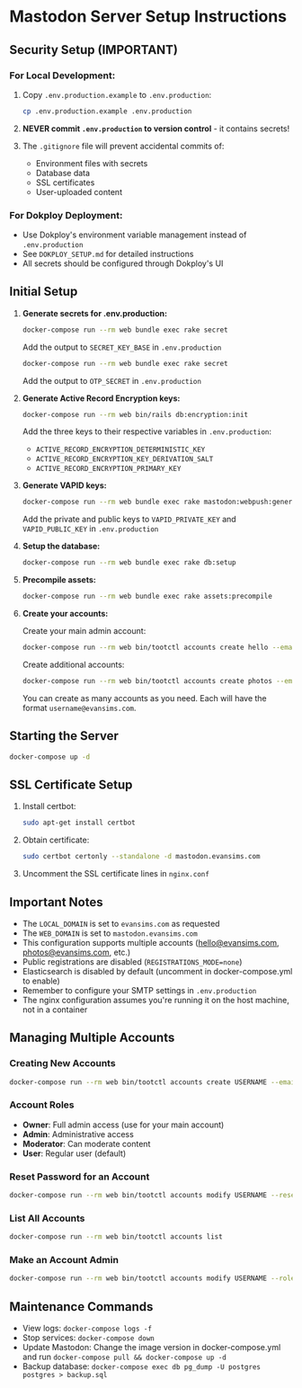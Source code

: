 # Mastodon Server Setup Instructions

## Security Setup (IMPORTANT)

### For Local Development:
1. Copy `.env.production.example` to `.env.production`:
   ```bash
   cp .env.production.example .env.production
   ```

2. **NEVER commit `.env.production` to version control** - it contains secrets!

3. The `.gitignore` file will prevent accidental commits of:
   - Environment files with secrets
   - Database data
   - SSL certificates
   - User-uploaded content

### For Dokploy Deployment:
- Use Dokploy's environment variable management instead of `.env.production`
- See `DOKPLOY_SETUP.md` for detailed instructions
- All secrets should be configured through Dokploy's UI

## Initial Setup

1. **Generate secrets for .env.production:**
   ```bash
   docker-compose run --rm web bundle exec rake secret
   ```
   Add the output to `SECRET_KEY_BASE` in `.env.production`

   ```bash
   docker-compose run --rm web bundle exec rake secret
   ```
   Add the output to `OTP_SECRET` in `.env.production`

2. **Generate Active Record Encryption keys:**
   ```bash
   docker-compose run --rm web bin/rails db:encryption:init
   ```
   Add the three keys to their respective variables in `.env.production`:
   - `ACTIVE_RECORD_ENCRYPTION_DETERMINISTIC_KEY`
   - `ACTIVE_RECORD_ENCRYPTION_KEY_DERIVATION_SALT`
   - `ACTIVE_RECORD_ENCRYPTION_PRIMARY_KEY`

3. **Generate VAPID keys:**
   ```bash
   docker-compose run --rm web bundle exec rake mastodon:webpush:generate_vapid_key
   ```
   Add the private and public keys to `VAPID_PRIVATE_KEY` and `VAPID_PUBLIC_KEY` in `.env.production`

4. **Setup the database:**
   ```bash
   docker-compose run --rm web bundle exec rake db:setup
   ```

5. **Precompile assets:**
   ```bash
   docker-compose run --rm web bundle exec rake assets:precompile
   ```

6. **Create your accounts:**
   
   Create your main admin account:
   ```bash
   docker-compose run --rm web bin/tootctl accounts create hello --email hello@evansims.com --confirmed --role Owner
   ```
   
   Create additional accounts:
   ```bash
   docker-compose run --rm web bin/tootctl accounts create photos --email photos@evansims.com --confirmed --role Moderator
   ```
   
   You can create as many accounts as you need. Each will have the format `username@evansims.com`.

## Starting the Server

```bash
docker-compose up -d
```

## SSL Certificate Setup

1. Install certbot:
   ```bash
   sudo apt-get install certbot
   ```

2. Obtain certificate:
   ```bash
   sudo certbot certonly --standalone -d mastodon.evansims.com
   ```

3. Uncomment the SSL certificate lines in `nginx.conf`

## Important Notes

- The `LOCAL_DOMAIN` is set to `evansims.com` as requested
- The `WEB_DOMAIN` is set to `mastodon.evansims.com`
- This configuration supports multiple accounts (hello@evansims.com, photos@evansims.com, etc.)
- Public registrations are disabled (`REGISTRATIONS_MODE=none`)
- Elasticsearch is disabled by default (uncomment in docker-compose.yml to enable)
- Remember to configure your SMTP settings in `.env.production`
- The nginx configuration assumes you're running it on the host machine, not in a container

## Managing Multiple Accounts

### Creating New Accounts
```bash
docker-compose run --rm web bin/tootctl accounts create USERNAME --email EMAIL@evansims.com --confirmed
```

### Account Roles
- **Owner**: Full admin access (use for your main account)
- **Admin**: Administrative access
- **Moderator**: Can moderate content
- **User**: Regular user (default)

### Reset Password for an Account
```bash
docker-compose run --rm web bin/tootctl accounts modify USERNAME --reset-password
```

### List All Accounts
```bash
docker-compose run --rm web bin/tootctl accounts list
```

### Make an Account Admin
```bash
docker-compose run --rm web bin/tootctl accounts modify USERNAME --role Admin
```

## Maintenance Commands

- View logs: `docker-compose logs -f`
- Stop services: `docker-compose down`
- Update Mastodon: Change the image version in docker-compose.yml and run `docker-compose pull && docker-compose up -d`
- Backup database: `docker-compose exec db pg_dump -U postgres postgres > backup.sql`